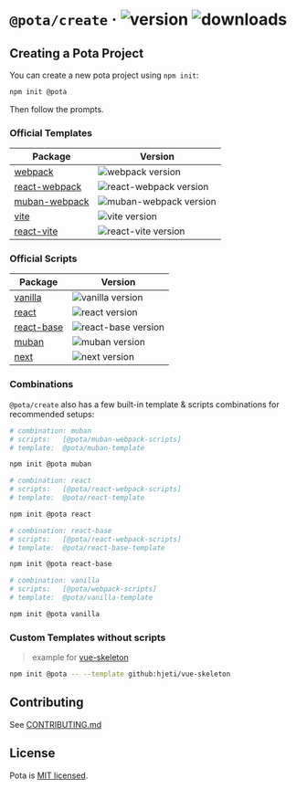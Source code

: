 # `@pota/create` · ![version](https://img.shields.io/npm/v/@pota/create.svg?label=%20) ![downloads](https://badgen.now.sh/npm/dm/create-pota)

## Creating a Pota Project

You can create a new pota project using `npm init`:

```bash
npm init @pota
```

Then follow the prompts.

### Official Templates

| Package                                                        | Version                                                                                          |
| -------------------------------------------------------------- | ------------------------------------------------------------------------------------------------ |
| [webpack](npmjs.com/package/@pota/webpack-scripts)             | ![webpack version](https://img.shields.io/npm/v/@pota/webpack-scripts.svg?label=%20)             |
| [react-webpack](npmjs.com/package/@pota/react-webpack-scripts) | ![react-webpack version](https://img.shields.io/npm/v/@pota/react-webpack-scripts.svg?label=%20) |
| [muban-webpack](npmjs.com/package/@pota/muban-webpack-scripts) | ![muban-webpack version](https://img.shields.io/npm/v/@pota/muban-webpack-scripts.svg?label=%20) |
| [vite](npmjs.com/package/@pota/vite-scripts)                   | ![vite version](https://img.shields.io/npm/v/@pota/vite-scripts.svg?label=%20)                   |
| [react-vite](npmjs.com/package/@pota/react-vite-scripts)       | ![react-vite version](https://img.shields.io/npm/v/@pota/react-vite-scripts.svg?label=%20)       |

### Official Scripts

| Package                                                   | Version                                                                                     |
| --------------------------------------------------------- | ------------------------------------------------------------------------------------------- |
| [vanilla](npmjs.com/package/@pota/vanilla-template)       | ![vanilla version](https://img.shields.io/npm/v/@pota/vanilla-template.svg?label=%20)       |
| [react](npmjs.com/package/@pota/react-template)           | ![react version](https://img.shields.io/npm/v/@pota/react-template.svg?label=%20)           |
| [react-base](npmjs.com/package/@pota/react-base-template) | ![react-base version](https://img.shields.io/npm/v/@pota/react-base-template.svg?label=%20) |
| [muban](npmjs.com/package/@pota/muban-template)           | ![muban version](https://img.shields.io/npm/v/@pota/muban-template.svg?label=%20)           |
| [next](npmjs.com/package/@pota/next-template)             | ![next version](https://img.shields.io/npm/v/@pota/next-template.svg?label=%20)             |

### Combinations

`@pota/create` also has a few built-in template & scripts combinations for recommended setups:

```bash
# combination: muban
# scripts:   [@pota/muban-webpack-scripts]
# template:  @pota/muban-template

npm init @pota muban

# combination: react
# scripts:   [@pota/react-webpack-scripts]
# template:  @pota/react-template

npm init @pota react

# combination: react-base
# scripts:   [@pota/react-webpack-scripts]
# template:  @pota/react-base-template

npm init @pota react-base

# combination: vanilla
# scripts:   [@pota/webpack-scripts]
# template:  @pota/vanilla-template

npm init @pota vanilla
```

### Custom Templates without scripts

> example for [vue-skeleton](https://github.com/hjeti/vue-skeleton)

```bash
npm init @pota -- --template github:hjeti/vue-skeleton
```

## Contributing

See [CONTRIBUTING.md](../../CONTRIBUTING.md)

## License

Pota is [MIT licensed](../../LICENSE).
